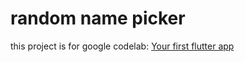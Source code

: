 # random name picker
this project is for google codelab:  [Your first flutter app](codelabs.developers.google.com/codelabs/flutter-codelab-first)
